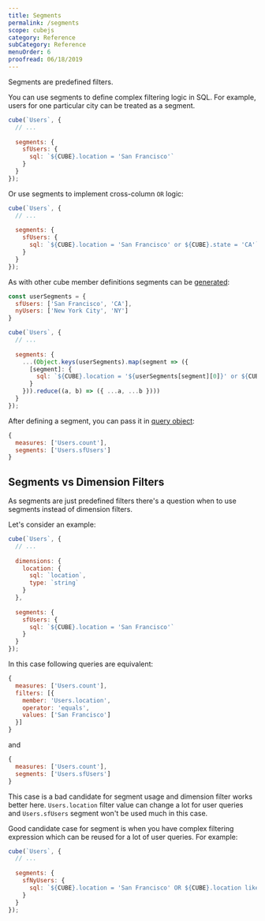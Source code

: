 ```yaml
---
title: Segments
permalink: /segments
scope: cubejs
category: Reference
subCategory: Reference
menuOrder: 6
proofread: 06/18/2019
---
```


Segments are predefined filters.

You can use segments to define complex filtering logic in SQL. 
For example, users for one particular city can be treated as a segment.

```javascript
cube(`Users`, {
  // ...
  
  segments: {
    sfUsers: {
      sql: `${CUBE}.location = 'San Francisco'`
    }
  }
});
```

Or use segments to implement cross-column `OR` logic:

```javascript
cube(`Users`, {
  // ...
  
  segments: {
    sfUsers: {
      sql: `${CUBE}.location = 'San Francisco' or ${CUBE}.state = 'CA'`
    }
  }
});
```

As with other cube member definitions segments can be [generated](/schema-generation):

```javascript
const userSegments = {
  sfUsers: ['San Francisco', 'CA'],
  nyUsers: ['New York City', 'NY']
}

cube(`Users`, {
  // ...
  
  segments: {
    ...(Object.keys(userSegments).map(segment => ({
      [segment]: {
        sql: `${CUBE}.location = '${userSegments[segment][0]}' or ${CUBE}.state = '${userSegments[segment][1]}'`
      }
    })).reduce((a, b) => ({ ...a, ...b })))
  }
});
```

After defining a segment, you can pass it in [query object](/query-format):

```javascript
{
  measures: ['Users.count'],
  segments: ['Users.sfUsers']
}
```

## Segments vs Dimension Filters

As segments are just predefined filters there's a question when to use segments instead of dimension filters.

Let's consider an example:

```javascript
cube(`Users`, {
  // ...
  
  dimensions: {
    location: {
      sql: `location`,
      type: `string`
    }
  },
  
  segments: {
    sfUsers: {
      sql: `${CUBE}.location = 'San Francisco'`
    }
  }
});
```

In this case following queries are equivalent:

```javascript
{
  measures: ['Users.count'],
  filters: [{
    member: 'Users.location',
    operator: 'equals',
    values: ['San Francisco']
  }]
}
```

and

```javascript
{
  measures: ['Users.count'],
  segments: ['Users.sfUsers']
}
```

This case is a bad candidate for segment usage and dimension filter works better here. 
`Users.location` filter value can change a lot for user queries and `Users.sfUsers` segment won't be used much in this case.

Good candidate case for segment is when you have complex filtering expression which can be reused for a lot of user queries.
For example:

```javascript
cube(`Users`, {
  // ...
  
  segments: {
    sfNyUsers: {
      sql: `${CUBE}.location = 'San Francisco' OR ${CUBE}.location like '%New York%'`
    }
  }
});
```
